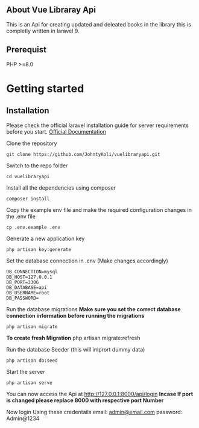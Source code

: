## About Vue Libraray Api
This is an Api for creating updated and deleated books in the library this is completly written in laravel 9.


## Prerequist
PHP >=8.0 


# Getting started

## Installation

Please check the official laravel installation guide for server requirements before you start. [Official Documentation](https://laravel.com/docs/9.x/installation)


Clone the repository

    git clone https://github.com/JohntyKoli/vuelibraryapi.git

Switch to the repo folder

    cd vuelibraryapi 

Install all the dependencies using composer

    composer install

Copy the example env file and make the required configuration changes in the .env file

    cp .env.example .env

Generate a new application key

    php artisan key:generate

Set the database connection in .env (Make changes accordingly)

    DB_CONNECTION=mysql
    DB_HOST=127.0.0.1
    DB_PORT=3306
    DB_DATABASE=api
    DB_USERNAME=root
    DB_PASSWORD=


Run the database migrations 
**Make sure you set the correct database connection information before running the migrations** 

    php artisan migrate
**To create fresh Migration** 
    php artisan migrate:refresh

Run the database Seeder (this will imprort dummy data) 

    php artisan db:seed

Start the  server
    
    php artisan serve

You can now access the Api at http://127.0.0.1:8000/api/login
**Incase If port is changed please replace 8000 with respective port Number** 

Now login Using these credentails
    email: admin@email.com
    password: Admin@1234

